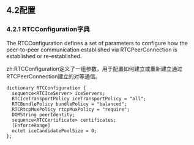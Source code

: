 ## 4.2配置
### 4.2.1 RTCConfiguration字典

The RTCConfiguration defines a set of parameters to configure how the peer-to-peer communication established via RTCPeerConnection is established or re-established.

zh:RTCConfiguration定义了一组参数，用于配置如何建立或重新建立通过RTCPeerConnection建立的对等通信。

```
dictionary RTCConfiguration {
  sequence<RTCIceServer> iceServers;
  RTCIceTransportPolicy iceTransportPolicy = "all";
  RTCBundlePolicy bundlePolicy = "balanced";
  RTCRtcpMuxPolicy rtcpMuxPolicy = "require";
  DOMString peerIdentity;
  sequence<RTCCertificate> certificates;
  [EnforceRange]
  octet iceCandidatePoolSize = 0;
};

```
